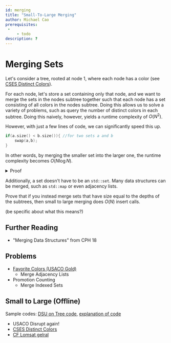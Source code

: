 ```yaml
---
id: merging
title: "Small-To-Large Merging"
author: Michael Cao
prerequisites: 
 - 
     - todo
description: ?
---
```


# Merging Sets

Let's consider a tree, rooted at node $1$, where each node has a color (see [CSES Distinct Colors](https://cses.fi/problemset/task/1139)). 

For each node, let's store a set containing only that node, and we want to merge the sets in the nodes subtree together such that each node has a set consisting of all colors in the nodes subtree. Doing this allows us to solve a variety of problems, such as query the number of distinct colors in each subtree. Doing this naively, however, yields a runtime complexity of $O(N^2)$. 

However, with just a few lines of code, we can significantly speed this up.
```cpp
if(a.size() < b.size()){ //for two sets a and b
	swap(a,b);
}
```  
In other words, by merging the smaller set into the larger one, the runtime complexity becomes $O(N\log N).$
<details>
<summary> Proof </summary>

When merging two sets, you move from the smaller set to the larger set. If the size of the smaller set is $X$, then the size of the resulting set is at least $2X$. Thus, an element that has been moved $Y$ times will be in a set of size $2^Y$, and since the maximum size of a set is $N$ (the root), each element will be moved at most $O(\log N$) times leading to a total complexity of $O(N\log N)$.
</details>

Additionally, a set doesn't have to be an `std::set`. Many data structures can be merged, such as `std::map` or even adjacency lists. 

<info-block title="Challenge">

Prove that if you instead merge sets that have size equal to the depths of the subtrees, then small to large merging does $O(N)$ insert calls.

(be specific about what this means?)

</info-block>

## Further Reading

- "Merging Data Structures" from CPH 18

## Problems

  - [Favorite Colors (USACO Gold)](http://www.usaco.org/index.php?page=viewproblem2&cpid=1042)
	- Merge Adjacency Lists
  - Promotion Counting
    - Merge Indexed Sets

## Small to Large (Offline)

Sample codes: [DSU on Tree code](https://codeforces.com/blog/entry/44351), [explanation of code](https://codeforces.com/blog/entry/67696)

 - USACO Disrupt again!
 - [CSES Distinct Colors](https://cses.fi/problemset/task/1139)
 - [CF Lomsat gelral](https://codeforces.com/contest/600/problem/E)
